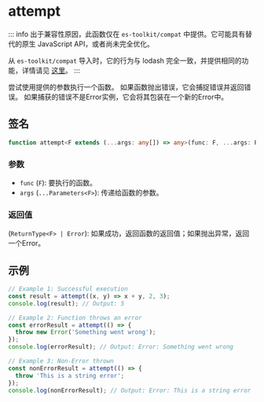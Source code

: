 # attempt

::: info
出于兼容性原因，此函数仅在 `es-toolkit/compat` 中提供。它可能具有替代的原生 JavaScript API，或者尚未完全优化。

从 `es-toolkit/compat` 导入时，它的行为与 lodash 完全一致，并提供相同的功能，详情请见 [这里](../../../compatibility.md)。
:::

尝试使用提供的参数执行一个函数。
如果函数抛出错误，它会捕捉错误并返回错误。
如果捕获的错误不是Error实例，它会将其包装在一个新的Error中。

## 签名

```typescript
function attempt<F extends (...args: any[]) => any>(func: F, ...args: Parameters<F>): ReturnType<F> | Error;
```

### 参数

- `func` (`F`): 要执行的函数。
- `args` (`...Parameters<F>`): 传递给函数的参数。

### 返回值

(`ReturnType<F> | Error`): 如果成功，返回函数的返回值；如果抛出异常，返回一个Error。

## 示例

```typescript
// Example 1: Successful execution
const result = attempt((x, y) => x + y, 2, 3);
console.log(result); // Output: 5

// Example 2: Function throws an error
const errorResult = attempt(() => {
  throw new Error('Something went wrong');
});
console.log(errorResult); // Output: Error: Something went wrong

// Example 3: Non-Error thrown
const nonErrorResult = attempt(() => {
  throw 'This is a string error';
});
console.log(nonErrorResult); // Output: Error: This is a string error
```
